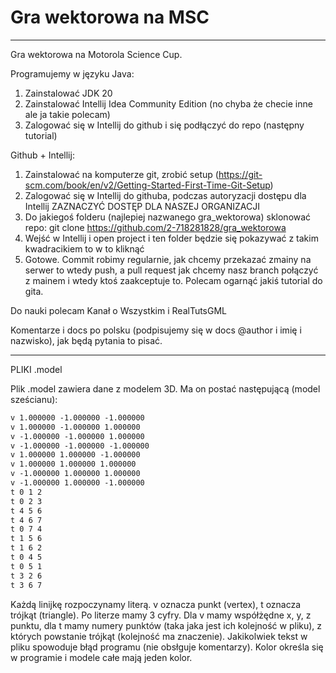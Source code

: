 # Gra wektorowa na MSC
----------
Gra wektorowa na Motorola Science Cup.

Programujemy w języku Java:
1. Zainstalować JDK 20
2. Zainstalować Intellij Idea Community Edition 
(no chyba że checie inne ale ja takie polecam)
3. Zalogować się w Intellij do github i się podłączyć
do repo (następny tutorial)

Github + Intellij:
1. Zainstalować na komputerze git, zrobić setup
   (https://git-scm.com/book/en/v2/Getting-Started-First-Time-Git-Setup)
2. Zalogować się w Intellij do githuba, podczas autoryzacji
dostępu dla Intellij ZAZNACZYĆ DOSTĘP DLA NASZEJ ORGANIZACJI
3. Do jakiegoś folderu (najlepiej nazwanego gra_wektorowa)
sklonować repo: git clone https://github.com/2-718281828/gra_wektorowa
4. Wejść w Intellij i open project i ten folder
będzie się pokazywać z takim kwadracikiem to w to kliknąć
5. Gotowe. Commit robimy regularnie, jak chcemy przekazać
zmainy na serwer to wtedy push, a pull request jak chcemy nasz branch
połączyć z mainem i wtedy ktoś zaakceptuje to. Polecam ogarnąć
jakiś tutorial do gita.

Do nauki polecam Kanał o Wszystkim i RealTutsGML

Komentarze i docs po polsku (podpisujemy się w docs
@author i imię i nazwisko), 
jak będą pytania to pisać.

---------------------

PLIKI .model

Plik .model zawiera dane z modelem 3D. Ma on postać następującą (model sześcianu):
```dtd
v 1.000000 -1.000000 -1.000000
v 1.000000 -1.000000 1.000000
v -1.000000 -1.000000 1.000000
v -1.000000 -1.000000 -1.000000
v 1.000000 1.000000 -1.000000
v 1.000000 1.000000 1.000000
v -1.000000 1.000000 1.000000
v -1.000000 1.000000 -1.000000
t 0 1 2
t 0 2 3
t 4 5 6
t 4 6 7
t 0 7 4
t 1 5 6
t 1 6 2
t 0 4 5
t 0 5 1
t 3 2 6
t 3 6 7
```

Każdą linijkę rozpoczynamy literą. v oznacza punkt (vertex), t oznacza trójkąt (triangle).
Po literze mamy 3 cyfry. Dla v mamy współżędne x, y, z punktu, dla t mamy numery punktów (taka jaka jest ich kolejność w pliku), z których powstanie trójkąt (kolejność ma znaczenie).
Jakikolwiek tekst w pliku spowoduje błąd programu (nie obsłguje komentarzy). Kolor określa się w programie i modele całe mają jeden kolor.
